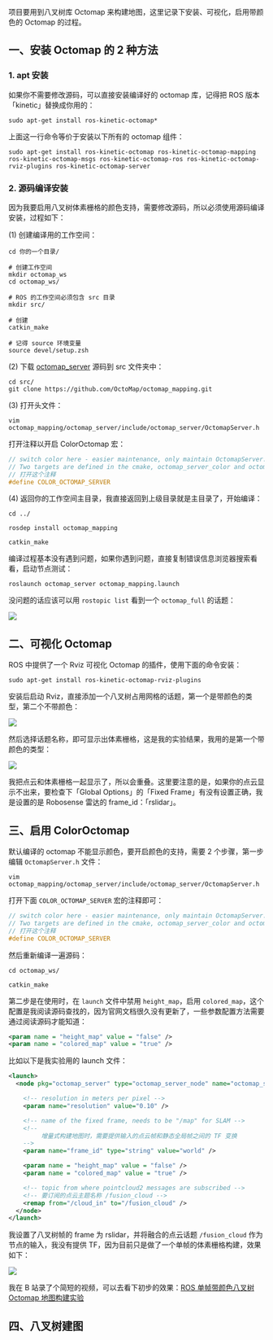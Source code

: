 项目要用到八叉树库 Octomap 来构建地图，这里记录下安装、可视化，启用带颜色的 Octomap 的过程。

## 一、安装 Octomap 的 2 种方法

### 1. apt 安装

如果你不需要修改源码，可以直接安装编译好的 octomap 库，记得把 ROS 版本「kinetic」替换成你用的：

```shell
sudo apt-get install ros-kinetic-octomap*
```

上面这一行命令等价于安装以下所有的 octomap 组件：

```shell
sudo apt-get install ros-kinetic-octomap ros-kinetic-octomap-mapping ros-kinetic-octomap-msgs ros-kinetic-octomap-ros ros-kinetic-octomap-rviz-plugins ros-kinetic-octomap-server
```

### 2. 源码编译安装

因为我要启用八叉树体素栅格的颜色支持，需要修改源码，所以必须使用源码编译安装，过程如下：

(1) 创建编译用的工作空间：

```shell
cd 你的一个目录/

# 创建工作空间
mkdir octomap_ws
cd octomap_ws/

# ROS 的工作空间必须包含 src 目录
mkdir src/

# 创建
catkin_make

# 记得 source 环境变量
source devel/setup.zsh
```

(2) 下载 [octomap_server](https://github.com/OctoMap/octomap_mapping) 源码到 src 文件夹中：

```shell
cd src/
git clone https://github.com/OctoMap/octomap_mapping.git
```

(3) 打开头文件：

```shell
vim octomap_mapping/octomap_server/include/octomap_server/OctomapServer.h
```

打开注释以开启 ColorOctomap 宏：

```cpp
// switch color here - easier maintenance, only maintain OctomapServer. 
// Two targets are defined in the cmake, octomap_server_color and octomap_server. One has this defined, and the other doesn't
// 打开这个注释
#define COLOR_OCTOMAP_SERVER
```

(4) 返回你的工作空间主目录，我直接返回到上级目录就是主目录了，开始编译：

```shell
cd ../

rosdep install octomap_mapping

catkin_make
```

编译过程基本没有遇到问题，如果你遇到问题，直接复制错误信息浏览器搜索看看，启动节点测试：

```shell
roslaunch octomap_server octomap_mapping.launch
```

没问题的话应该可以用 `rostopic list` 看到一个 `octomap_full` 的话题：

![](https://dlonng.oss-cn-shenzhen.aliyuncs.com/blog/build_octomap.png)

## 二、可视化 Octomap

ROS 中提供了一个 Rviz 可视化 Octomap 的插件，使用下面的命令安装：

```shell
sudo apt-get install ros-kinetic-octomap-rviz-plugins
```

安装后启动 Rviz，直接添加一个八叉树占用网格的话题，第一个是带颜色的类型，第二个不带颜色：

![](https://dlonng.oss-cn-shenzhen.aliyuncs.com/blog/octomap_rviz_plugin2.png)

然后选择话题名称，即可显示出体素栅格，这是我的实验结果，我用的是第一个带颜色的类型：

![](https://dlonng.oss-cn-shenzhen.aliyuncs.com/blog/octomap_rviz_result.png)

我把点云和体素栅格一起显示了，所以会重叠。这里要注意的是，如果你的点云显示不出来，要检查下「Global Options」的「Fixed Frame」有没有设置正确，我是设置的是 Robosense 雷达的 frame_id：「rslidar」。

## 三、启用 ColorOctomap

默认编译的 octomap 不能显示颜色，要开启颜色的支持，需要 2 个步骤，第一步编辑 `OctomapServer.h` 文件：

```shell
vim octomap_mapping/octomap_server/include/octomap_server/OctomapServer.h
```

打开下面 `COLOR_OCTOMAP_SERVER` 宏的注释即可：

```cpp
// switch color here - easier maintenance, only maintain OctomapServer. 
// Two targets are defined in the cmake, octomap_server_color and octomap_server. One has this defined, and the other doesn't
// 打开这个注释
#define COLOR_OCTOMAP_SERVER
```

然后重新编译一遍源码：

```shell
cd octomap_ws/

catkin_make
```

第二步是在使用时，在 `launch` 文件中禁用 `height_map`，启用 `colored_map`，这个配置是我阅读源码查找的，因为官网文档很久没有更新了，一些参数配置方法需要通过阅读源码才能知道：

```xml
<param name = "height_map" value = "false" />
<param name = "colored_map" value = "true" />
```

比如以下是我实验用的 launch 文件：

```xml
<launch>
  <node pkg="octomap_server" type="octomap_server_node" name="octomap_server">

    <!-- resolution in meters per pixel -->
    <param name="resolution" value="0.10" />

    <!-- name of the fixed frame, needs to be "/map" for SLAM -->
    <!-- 
         增量式构建地图时，需要提供输入的点云帧和静态全局帧之间的 TF 变换
    -->
    <param name="frame_id" type="string" value="world" />

    <param name = "height_map" value = "false" />
    <param name = "colored_map" value = "true" /> 

    <!-- topic from where pointcloud2 messages are subscribed -->
    <!-- 要订阅的点云主题名称 /fusion_cloud -->
    <remap from="/cloud_in" to="/fusion_cloud" />
  </node>
</launch>
```

我设置了八叉树帧的 frame 为 rslidar，并将融合的点云话题 `/fusion_cloud` 作为节点的输入，我没有提供 TF，因为目前只是做了一个单帧的体素栅格构建，效果如下：

![](https://dlonng.oss-cn-shenzhen.aliyuncs.com/blog/color_octomap.png)

我在 B 站录了个简短的视频，可以去看下初步的效果：[ROS 单帧带颜色八叉树 Octomap 地图构建实验](https://www.bilibili.com/video/BV1hz4y197Wb)

## 四、八叉树建图

